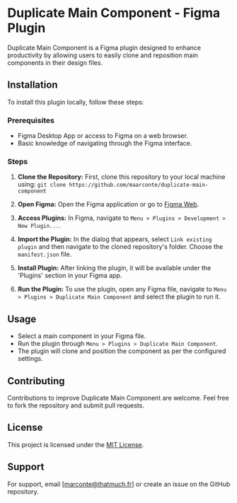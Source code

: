 # Duplicate Main Component - Figma Plugin

Duplicate Main Component is a Figma plugin designed to enhance productivity by allowing users to easily clone and reposition main components in their design files.

## Installation

To install this plugin locally, follow these steps:

### Prerequisites

- Figma Desktop App or access to Figma on a web browser.
- Basic knowledge of navigating through the Figma interface.

### Steps

1. **Clone the Repository:**
   First, clone this repository to your local machine using:
``` git clone https://github.com/maarconte/duplicate-main-component ```

2. **Open Figma:**
Open the Figma application or go to [Figma Web](https://www.figma.com/).

3. **Access Plugins:**
In Figma, navigate to `Menu > Plugins > Development > New Plugin...`.

4. **Import the Plugin:**
In the dialog that appears, select `Link existing plugin` and then navigate to the cloned repository's folder. Choose the `manifest.json` file.

5. **Install Plugin:**
After linking the plugin, it will be available under the 'Plugins' section in your Figma app.

6. **Run the Plugin:**
To use the plugin, open any Figma file, navigate to `Menu > Plugins > Duplicate Main Component` and select the plugin to run it.

## Usage

- Select a main component in your Figma file.
- Run the plugin through `Menu > Plugins > Duplicate Main Component`.
- The plugin will clone and position the component as per the configured settings.

## Contributing

Contributions to improve Duplicate Main Component are welcome. Feel free to fork the repository and submit pull requests.

## License

This project is licensed under the [MIT License](LICENSE).

## Support

For support, email [marconte@thatmuch.fr] or create an issue on the GitHub repository.
